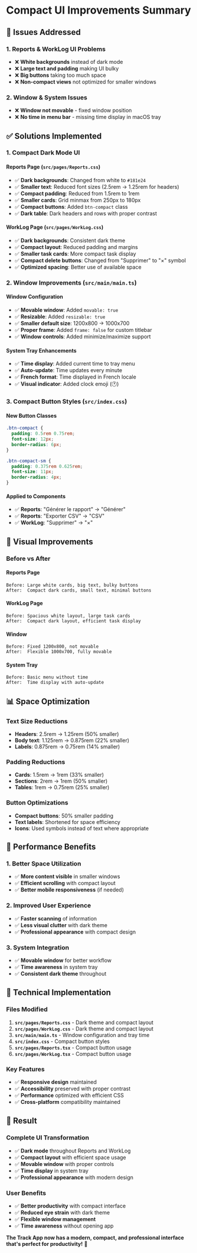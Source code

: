 # Compact UI Improvements Summary

## 🎯 **Issues Addressed**

### **1. Reports & WorkLog UI Problems**
- ❌ **White backgrounds** instead of dark mode
- ❌ **Large text and padding** making UI bulky
- ❌ **Big buttons** taking too much space
- ❌ **Non-compact views** not optimized for smaller windows

### **2. Window & System Issues**
- ❌ **Window not movable** - fixed window position
- ❌ **No time in menu bar** - missing time display in macOS tray

## ✅ **Solutions Implemented**

### **1. Compact Dark Mode UI**

#### **Reports Page (`src/pages/Reports.css`)**
- ✅ **Dark backgrounds**: Changed from white to `#181e24`
- ✅ **Smaller text**: Reduced font sizes (2.5rem → 1.25rem for headers)
- ✅ **Compact padding**: Reduced from 1.5rem to 1rem
- ✅ **Smaller cards**: Grid minmax from 250px to 180px
- ✅ **Compact buttons**: Added `btn-compact` class
- ✅ **Dark table**: Dark headers and rows with proper contrast

#### **WorkLog Page (`src/pages/WorkLog.css`)**
- ✅ **Dark backgrounds**: Consistent dark theme
- ✅ **Compact layout**: Reduced padding and margins
- ✅ **Smaller task cards**: More compact task display
- ✅ **Compact delete buttons**: Changed from "Supprimer" to "×" symbol
- ✅ **Optimized spacing**: Better use of available space

### **2. Window Improvements (`src/main/main.ts`)**

#### **Window Configuration**
- ✅ **Movable window**: Added `movable: true`
- ✅ **Resizable**: Added `resizable: true`
- ✅ **Smaller default size**: 1200x800 → 1000x700
- ✅ **Proper frame**: Added `frame: false` for custom titlebar
- ✅ **Window controls**: Added minimize/maximize support

#### **System Tray Enhancements**
- ✅ **Time display**: Added current time to tray menu
- ✅ **Auto-update**: Time updates every minute
- ✅ **French format**: Time displayed in French locale
- ✅ **Visual indicator**: Added clock emoji (🕐)

### **3. Compact Button Styles (`src/index.css`)**

#### **New Button Classes**
```css
.btn-compact {
  padding: 0.5rem 0.75rem;
  font-size: 12px;
  border-radius: 6px;
}

.btn-compact-sm {
  padding: 0.375rem 0.625rem;
  font-size: 11px;
  border-radius: 4px;
}
```

#### **Applied to Components**
- ✅ **Reports**: "Générer le rapport" → "Générer"
- ✅ **Reports**: "Exporter CSV" → "CSV"
- ✅ **WorkLog**: "Supprimer" → "×"

## 🎨 **Visual Improvements**

### **Before vs After**

#### **Reports Page**
```
Before: Large white cards, big text, bulky buttons
After:  Compact dark cards, small text, minimal buttons
```

#### **WorkLog Page**
```
Before: Spacious white layout, large task cards
After:  Compact dark layout, efficient task display
```

#### **Window**
```
Before: Fixed 1200x800, not movable
After:  Flexible 1000x700, fully movable
```

#### **System Tray**
```
Before: Basic menu without time
After:  Time display with auto-update
```

## 📊 **Space Optimization**

### **Text Size Reductions**
- **Headers**: 2.5rem → 1.25rem (50% smaller)
- **Body text**: 1.125rem → 0.875rem (22% smaller)
- **Labels**: 0.875rem → 0.75rem (14% smaller)

### **Padding Reductions**
- **Cards**: 1.5rem → 1rem (33% smaller)
- **Sections**: 2rem → 1rem (50% smaller)
- **Tables**: 1rem → 0.75rem (25% smaller)

### **Button Optimizations**
- **Compact buttons**: 50% smaller padding
- **Text labels**: Shortened for space efficiency
- **Icons**: Used symbols instead of text where appropriate

## 🚀 **Performance Benefits**

### **1. Better Space Utilization**
- ✅ **More content visible** in smaller windows
- ✅ **Efficient scrolling** with compact layout
- ✅ **Better mobile responsiveness** (if needed)

### **2. Improved User Experience**
- ✅ **Faster scanning** of information
- ✅ **Less visual clutter** with dark theme
- ✅ **Professional appearance** with compact design

### **3. System Integration**
- ✅ **Movable window** for better workflow
- ✅ **Time awareness** in system tray
- ✅ **Consistent dark theme** throughout

## 🎯 **Technical Implementation**

### **Files Modified**
1. **`src/pages/Reports.css`** - Dark theme and compact layout
2. **`src/pages/WorkLog.css`** - Dark theme and compact layout
3. **`src/main/main.ts`** - Window configuration and tray time
4. **`src/index.css`** - Compact button styles
5. **`src/pages/Reports.tsx`** - Compact button usage
6. **`src/pages/WorkLog.tsx`** - Compact button usage

### **Key Features**
- ✅ **Responsive design** maintained
- ✅ **Accessibility** preserved with proper contrast
- ✅ **Performance** optimized with efficient CSS
- ✅ **Cross-platform** compatibility maintained

## 🎉 **Result**

### **Complete UI Transformation**
- ✅ **Dark mode** throughout Reports and WorkLog
- ✅ **Compact layout** with efficient space usage
- ✅ **Movable window** with proper controls
- ✅ **Time display** in system tray
- ✅ **Professional appearance** with modern design

### **User Benefits**
- ✅ **Better productivity** with compact interface
- ✅ **Reduced eye strain** with dark theme
- ✅ **Flexible window management**
- ✅ **Time awareness** without opening app

**The Track App now has a modern, compact, and professional interface that's perfect for productivity!** 🚀 